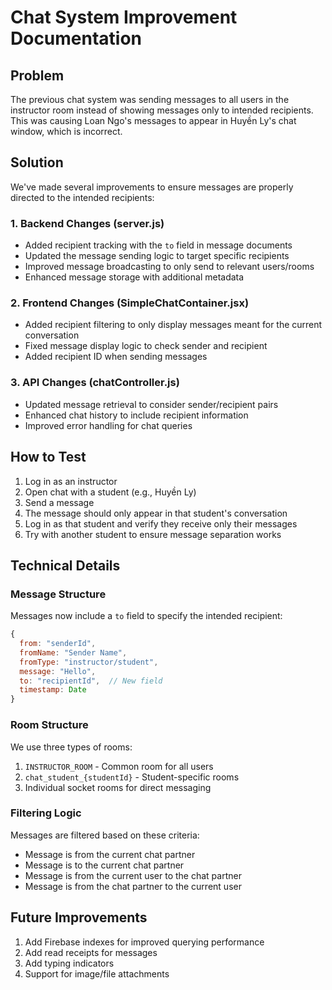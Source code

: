 # Chat System Improvement Documentation

## Problem

The previous chat system was sending messages to all users in the instructor room instead of showing messages only to intended recipients. This was causing Loan Ngo's messages to appear in Huyền Ly's chat window, which is incorrect.

## Solution

We've made several improvements to ensure messages are properly directed to the intended recipients:

### 1. Backend Changes (server.js)

- Added recipient tracking with the `to` field in message documents
- Updated the message sending logic to target specific recipients
- Improved message broadcasting to only send to relevant users/rooms
- Enhanced message storage with additional metadata

### 2. Frontend Changes (SimpleChatContainer.jsx)

- Added recipient filtering to only display messages meant for the current conversation
- Fixed message display logic to check sender and recipient
- Added recipient ID when sending messages

### 3. API Changes (chatController.js)

- Updated message retrieval to consider sender/recipient pairs
- Enhanced chat history to include recipient information
- Improved error handling for chat queries

## How to Test

1. Log in as an instructor
2. Open chat with a student (e.g., Huyền Ly)
3. Send a message
4. The message should only appear in that student's conversation
5. Log in as that student and verify they receive only their messages
6. Try with another student to ensure message separation works

## Technical Details

### Message Structure

Messages now include a `to` field to specify the intended recipient:

```javascript
{
  from: "senderId",
  fromName: "Sender Name",
  fromType: "instructor/student",
  message: "Hello",
  to: "recipientId",  // New field
  timestamp: Date
}
```

### Room Structure

We use three types of rooms:

1. `INSTRUCTOR_ROOM` - Common room for all users
2. `chat_student_{studentId}` - Student-specific rooms
3. Individual socket rooms for direct messaging

### Filtering Logic

Messages are filtered based on these criteria:

- Message is from the current chat partner
- Message is to the current chat partner
- Message is from the current user to the chat partner
- Message is from the chat partner to the current user

## Future Improvements

1. Add Firebase indexes for improved querying performance
2. Add read receipts for messages
3. Add typing indicators
4. Support for image/file attachments
